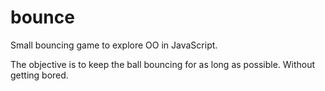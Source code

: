 # bounce
Small bouncing game to explore OO in JavaScript.

The objective is to keep the ball bouncing for as long as possible. Without getting bored.
